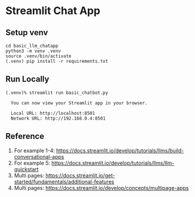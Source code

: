 # Streamlit Chat App

## Setup venv

```linux
cd basic_llm_chatapp
python3 -m venv .venv
source .venv/bin/activate
(.venv) pip install -r requirements.txt
```

## Run Locally

```linux
(.venv)% streamlit run basic_chatbot.py

  You can now view your Streamlit app in your browser.

  Local URL: http://localhost:8501
  Network URL: http://192.168.0.4:8501
```

## Reference
1. For example 1-4: https://docs.streamlit.io/develop/tutorials/llms/build-conversational-apps 
2. For example 5: https://docs.streamlit.io/develop/tutorials/llms/llm-quickstart
3. Multi pages: https://docs.streamlit.io/get-started/fundamentals/additional-features
4. Multi pages: https://docs.streamlit.io/develop/concepts/multipage-apps